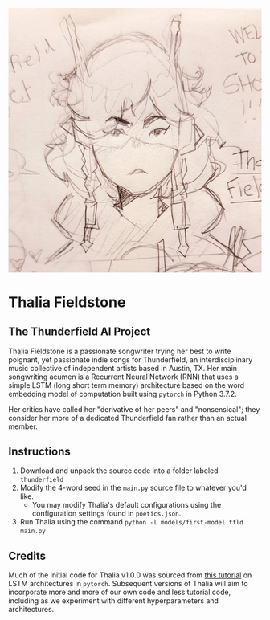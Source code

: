 ![](img/thalia-v1.jpg)

# Thalia Fieldstone
## The Thunderfield AI Project
Thalia Fieldstone is a passionate songwriter trying her best to write poignant, 
yet passionate indie songs for Thunderfield, an interdisciplinary music
collective of independent artists based in Austin, TX. Her main songwriting acumen
is a Recurrent Neural Network (RNN) that uses a simple LSTM (long short term 
memory) architecture based on the word embedding model of computation built 
using `pytorch` in Python 3.7.2. 

Her critics have called her "derivative of her peers" and "nonsensical"; they
consider her more of a dedicated Thunderfield fan rather than an actual member. 

## Instructions
1. Download and unpack the source code into a folder labeled `thunderfield`
2. Modify the 4-word seed in the `main.py` source file to whatever you'd like.
    - You may modify Thalia's default configurations using the configuration settings found in `poetics.json`. 
3. Run Thalia using the command `python -l models/first-model.tfld main.py`

## Credits
Much of the initial code for Thalia v1.0.0 was sourced from 
[this tutorial](https://www.kdnuggets.com/2020/07/pytorch-lstm-text-generation-tutorial.html)
on LSTM architectures in `pytorch`. Subsequent versions of Thalia
will aim to incorporate more and more of our own code and less tutorial code,
including as we experiment with different hyperparameters and architectures.

